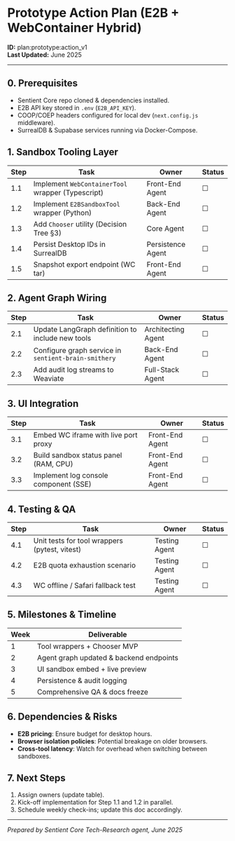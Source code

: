 # Prototype Action Plan (E2B + WebContainer Hybrid)

**ID:** plan:prototype:action_v1  
**Last Updated:** June 2025

---

## 0. Prerequisites
- Sentient Core repo cloned & dependencies installed.  
- E2B API key stored in `.env` (`E2B_API_KEY`).  
- COOP/COEP headers configured for local dev (`next.config.js` middleware).  
- SurrealDB & Supabase services running via Docker-Compose.

## 1. Sandbox Tooling Layer
| Step | Task | Owner | Status |
|------|------|-------|--------|
| 1.1 | Implement `WebContainerTool` wrapper (Typescript) | Front-End Agent | ☐ |
| 1.2 | Implement `E2BSandboxTool` wrapper (Python) | Back-End Agent | ☐ |
| 1.3 | Add `Chooser` utility (Decision Tree §3) | Core Agent | ☐ |
| 1.4 | Persist Desktop IDs in SurrealDB | Persistence Agent | ☐ |
| 1.5 | Snapshot export endpoint (WC tar) | Front-End Agent | ☐ |

## 2. Agent Graph Wiring
| Step | Task | Owner | Status |
|------|------|-------|--------|
| 2.1 | Update LangGraph definition to include new tools | Architecting Agent | ☐ |
| 2.2 | Configure graph service in `sentient-brain-smithery` | Back-End Agent | ☐ |
| 2.3 | Add audit log streams to Weaviate | Full-Stack Agent | ☐ |

## 3. UI Integration
| Step | Task | Owner | Status |
|------|------|-------|--------|
| 3.1 | Embed WC iframe with live port proxy | Front-End Agent | ☐ |
| 3.2 | Build sandbox status panel (RAM, CPU) | Front-End Agent | ☐ |
| 3.3 | Implement log console component (SSE) | Front-End Agent | ☐ |

## 4. Testing & QA
| Step | Task | Owner | Status |
|------|------|-------|--------|
| 4.1 | Unit tests for tool wrappers (pytest, vitest) | Testing Agent | ☐ |
| 4.2 | E2B quota exhaustion scenario | Testing Agent | ☐ |
| 4.3 | WC offline / Safari fallback test | Testing Agent | ☐ |

## 5. Milestones & Timeline
| Week | Deliverable |
|------|-------------|
| 1 | Tool wrappers + Chooser MVP |
| 2 | Agent graph updated & backend endpoints |
| 3 | UI sandbox embed + live preview |
| 4 | Persistence & audit logging |
| 5 | Comprehensive QA & docs freeze |

## 6. Dependencies & Risks
- **E2B pricing**: Ensure budget for desktop hours.  
- **Browser isolation policies**: Potential breakage on older browsers.  
- **Cross-tool latency**: Watch for overhead when switching between sandboxes.

## 7. Next Steps
1. Assign owners (update table).  
2. Kick-off implementation for Step 1.1 and 1.2 in parallel.  
3. Schedule weekly check-ins; update this doc accordingly.

---
*Prepared by Sentient Core Tech-Research agent, June 2025*
